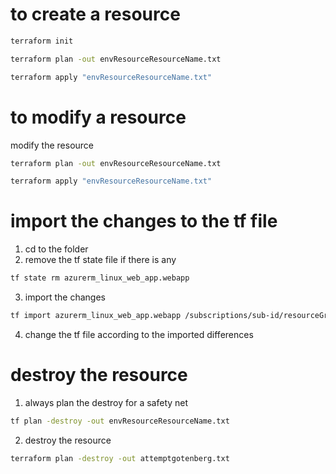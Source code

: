# to create a resource

```sh
terraform init
```
```sh
terraform plan -out envResourceResourceName.txt
```
```sh
terraform apply "envResourceResourceName.txt"
```


# to modify a resource

modify the resource
```sh
terraform plan -out envResourceResourceName.txt
```
```sh
terraform apply "envResourceResourceName.txt"
```


# import the changes to the tf file

1. cd to the folder
2. remove the tf state file if there is any
```sh
tf state rm azurerm_linux_web_app.webapp
```
3. import the changes 
```sh
tf import azurerm_linux_web_app.webapp /subscriptions/sub-id/resourceGroups/rg-name/providers/Microsoft.Web/sites/webapp-name
```
4. change the tf file according to the imported differences


# destroy the resource

1. always plan the destroy for a safety net 
```sh
tf plan -destroy -out envResourceResourceName.txt
```
2. destroy the resource
```sh
terraform plan -destroy -out attemptgotenberg.txt
```